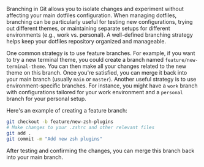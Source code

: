 Branching in Git allows you to isolate changes and experiment without affecting your main dotfiles configuration. When managing dotfiles, branching can be particularly useful for testing new configurations, trying out different themes, or maintaining separate setups for different environments (e.g., work vs. personal). A well-defined branching strategy helps keep your dotfiles repository organized and manageable.

One common strategy is to use feature branches. For example, if you want to try a new terminal theme, you could create a branch named `feature/new-terminal-theme`. You can then make all your changes related to the new theme on this branch. Once you're satisfied, you can merge it back into your main branch (usually `main` or `master`). Another useful strategy is to use environment-specific branches. For instance, you might have a `work` branch with configurations tailored for your work environment and a `personal` branch for your personal setup.

Here's an example of creating a feature branch:

```bash
git checkout -b feature/new-zsh-plugins
# Make changes to your .zshrc and other relevant files
git add .
git commit -m "Add new zsh plugins"
```

After testing and confirming the changes, you can merge this branch back into your main branch.